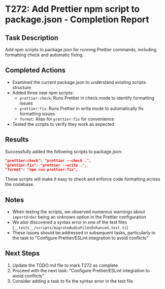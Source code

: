 # T272: Add Prettier npm script to package.json - Completion Report

## Task Description
Add npm scripts to package.json for running Prettier commands, including formatting check and automatic fixing.

## Completed Actions
- Examined the current package.json to understand existing scripts structure
- Added three new npm scripts:
  - `prettier:check`: Runs Prettier in check mode to identify formatting issues
  - `prettier:fix`: Runs Prettier in write mode to automatically fix formatting issues
  - `format`: Alias for `prettier:fix` for convenience
- Tested the scripts to verify they work as expected

## Results
Successfully added the following scripts to package.json:
```json
"prettier:check": "prettier --check .",
"prettier:fix": "prettier --write .",
"format": "npm run prettier:fix",
```

These scripts will make it easy to check and enforce code formatting across the codebase.

## Notes
- When testing the scripts, we observed numerous warnings about `importOrder` being an unknown option in the Prettier configuration
- We also discovered a syntax error in one of the test files (`__tests__/scripts/migrateAudioFilesEnhanced.test.ts`)
- These issues should be addressed in subsequent tasks, particularly in the task to "Configure Prettier/ESLint integration to avoid conflicts"

## Next Steps
1. Update the TODO.md file to mark T272 as complete
2. Proceed with the next task: "Configure Prettier/ESLint integration to avoid conflicts"
3. Consider adding a task to fix the syntax error in the test file